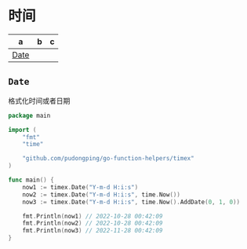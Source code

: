 # 时间

a | b | c
--- | --- | --- 
[Date](#method-Date) | |

## `Date`
<a name="method-Date"></a>

格式化时间或者日期

```go
package main

import (
    "fmt"
    "time"

    "github.com/pudongping/go-function-helpers/timex"
)

func main() {
    now1 := timex.Date("Y-m-d H:i:s")
    now2 := timex.Date("Y-m-d H:i:s", time.Now())
    now3 := timex.Date("Y-m-d H:i:s", time.Now().AddDate(0, 1, 0))

    fmt.Println(now1) // 2022-10-28 00:42:09
    fmt.Println(now2) // 2022-10-28 00:42:09
    fmt.Println(now3) // 2022-11-28 00:42:09
}
```